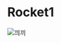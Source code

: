 # Rocket1
![끠끼](https://user-images.githubusercontent.com/99262480/152993860-42bb0962-2d89-40e4-aa4f-26dc2100e608.png)
